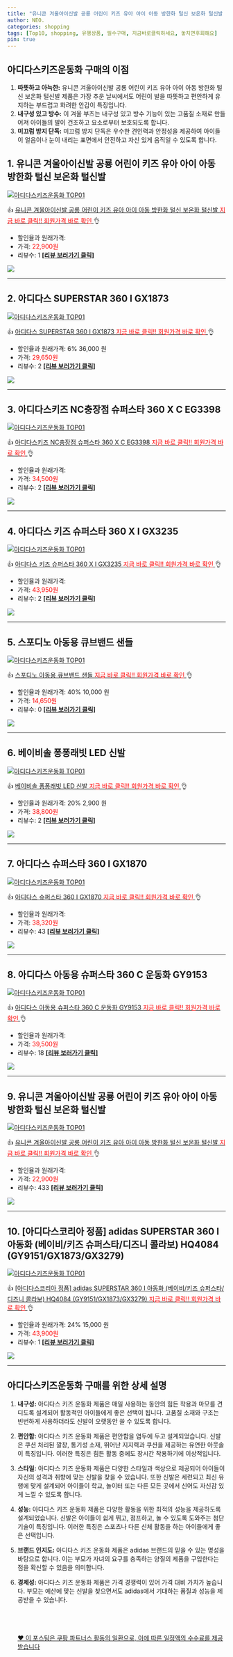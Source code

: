```yaml
---
title: "유니콘 겨울아이신발 공룡 어린이 키즈 유아 아이 아동 방한화 털신 보온화 털신발 가격 최저가 할인가 아디다스키즈운동화 최저가 추천 제품 비교"
author: NEO.
categories: shopping
tags: [Top10, shopping, 유행상품, 필수구매, 지금바로클릭하세요, 놓치면후회해요]
pin: true
---
```

## 아디다스키즈운동화 구매의 이점
1. **따뜻하고 아늑한:** 유니콘 겨울아이신발 공룡 어린이 키즈 유아 아이 아동 방한화 털신 보온화 털신발 제품은 가장 추운 날씨에서도 어린이 발을 따뜻하고 편안하게 유지하는 부드럽고 화려한 안감이 특징입니다.
2. **내구성 있고 방수:** 이 겨울 부츠는 내구성 있고 방수 기능이 있는 고품질 소재로 만들어져 아이들의 발이 건조하고 요소로부터 보호되도록 합니다.
3. **미끄럼 방지 단독:** 미끄럼 방지 단독은 우수한 견인력과 안정성을 제공하여 아이들이 얼음이나 눈이 내리는 표면에서 안전하고 자신 있게 움직일 수 있도록 합니다.

   

## 1. 유니콘 겨울아이신발 공룡 어린이 키즈 유아 아이 아동 방한화 털신 보온화 털신발

[![아디다스키즈운동화 TOP01](https://thumbnail9.coupangcdn.com/thumbnails/remote/490x490ex/image/vendor_inventory/2584/4aac1cbbc407db3ea5f5bfa072a1a5eddea74aeff138323e605af6a44d05.png)](https://link.coupang.com/re/AFFSDP?lptag=AF3617701&subid=GithubCoopas&pageKey=7671491994&traceid=V0-153&itemId=20466353447&vendorItemId=87454387010)


👍 [유니콘 겨울아이신발 공룡 어린이 키즈 유아 아이 아동 방한화 털신 보온화 털신발 <font color=red> 지금 바로 클릭!! 회원가격 바로 확인 </font> ](https://link.coupang.com/re/AFFSDP?lptag=AF3617701&subid=GithubCoopas&pageKey=7671491994&traceid=V0-153&itemId=20466353447&vendorItemId=87454387010) 👌 


- 할인율과 원래가격: 
- 가격: <span style='color:red'>22,900원</span>
- 리뷰수: 1  [**[리뷰 보러가기 클릭]**](https://link.coupang.com/re/AFFSDP?lptag=AF3617701&subid=GithubCoopas&pageKey=7671491994&traceid=V0-153&itemId=20466353447&vendorItemId=87454387010)

[![](/discount_price.png)](https://link.coupang.com/re/AFFSDP?lptag=AF3617701&subid=GithubCoopas&pageKey=7671491994&traceid=V0-153&itemId=20466353447&vendorItemId=87454387010)

---


   

## 2. 아디다스 SUPERSTAR 360 I GX1873

[![아디다스키즈운동화 TOP01](https://thumbnail7.coupangcdn.com/thumbnails/remote/490x490ex/image/retail/images/2023/11/30/15/1/81fa1ed9-7724-4251-b183-436f3412b27a.jpg)](https://link.coupang.com/re/AFFSDP?lptag=AF3617701&subid=GithubCoopas&pageKey=7178098971&traceid=V0-153&itemId=18098484754&vendorItemId=87934533291)


👍 [아디다스 SUPERSTAR 360 I GX1873 <font color=red> 지금 바로 클릭!! 회원가격 바로 확인 </font> ](https://link.coupang.com/re/AFFSDP?lptag=AF3617701&subid=GithubCoopas&pageKey=7178098971&traceid=V0-153&itemId=18098484754&vendorItemId=87934533291) 👌 


- 할인율과 원래가격: 6%  36,000   원
- 가격: <span style='color:red'>29,650원</span>
- 리뷰수: 2  [**[리뷰 보러가기 클릭]**](https://link.coupang.com/re/AFFSDP?lptag=AF3617701&subid=GithubCoopas&pageKey=7178098971&traceid=V0-153&itemId=18098484754&vendorItemId=87934533291)

[![](/discount_price.png)](https://link.coupang.com/re/AFFSDP?lptag=AF3617701&subid=GithubCoopas&pageKey=7178098971&traceid=V0-153&itemId=18098484754&vendorItemId=87934533291)

---


   

## 3. 아디다스키즈 NC충장점 슈퍼스타 360 X C EG3398

[![아디다스키즈운동화 TOP01](https://thumbnail9.coupangcdn.com/thumbnails/remote/490x490ex/image/vendor_inventory/d21f/c787beb13fb4344fbf873673d3524beb04bb0b95a5bb58808168ab08b37c.jpg)](https://link.coupang.com/re/AFFSDP?lptag=AF3617701&subid=GithubCoopas&pageKey=7445634659&traceid=V0-153&itemId=19371433862&vendorItemId=86484216971)


👍 [아디다스키즈 NC충장점 슈퍼스타 360 X C EG3398 <font color=red> 지금 바로 클릭!! 회원가격 바로 확인 </font> ](https://link.coupang.com/re/AFFSDP?lptag=AF3617701&subid=GithubCoopas&pageKey=7445634659&traceid=V0-153&itemId=19371433862&vendorItemId=86484216971) 👌 


- 할인율과 원래가격: 
- 가격: <span style='color:red'>34,500원</span>
- 리뷰수: 2  [**[리뷰 보러가기 클릭]**](https://link.coupang.com/re/AFFSDP?lptag=AF3617701&subid=GithubCoopas&pageKey=7445634659&traceid=V0-153&itemId=19371433862&vendorItemId=86484216971)

[![](/discount_price.png)](https://link.coupang.com/re/AFFSDP?lptag=AF3617701&subid=GithubCoopas&pageKey=7445634659&traceid=V0-153&itemId=19371433862&vendorItemId=86484216971)

---


   

## 4. 아디다스 키즈 슈퍼스타 360 X I GX3235

[![아디다스키즈운동화 TOP01](https://thumbnail8.coupangcdn.com/thumbnails/remote/490x490ex/image/vendor_inventory/2784/c0f836f6942742b37894b921f17f03bba44e9408cf2dea2cce690f0bdfdf.png)](https://link.coupang.com/re/AFFSDP?lptag=AF3617701&subid=GithubCoopas&pageKey=7379341110&traceid=V0-153&itemId=19053544788&vendorItemId=87109445605)


👍 [아디다스 키즈 슈퍼스타 360 X I GX3235 <font color=red> 지금 바로 클릭!! 회원가격 바로 확인 </font> ](https://link.coupang.com/re/AFFSDP?lptag=AF3617701&subid=GithubCoopas&pageKey=7379341110&traceid=V0-153&itemId=19053544788&vendorItemId=87109445605) 👌 


- 할인율과 원래가격: 
- 가격: <span style='color:red'>43,950원</span>
- 리뷰수: 2  [**[리뷰 보러가기 클릭]**](https://link.coupang.com/re/AFFSDP?lptag=AF3617701&subid=GithubCoopas&pageKey=7379341110&traceid=V0-153&itemId=19053544788&vendorItemId=87109445605)

[![](/discount_price.png)](https://link.coupang.com/re/AFFSDP?lptag=AF3617701&subid=GithubCoopas&pageKey=7379341110&traceid=V0-153&itemId=19053544788&vendorItemId=87109445605)

---


   

## 5. 스포디노 아동용 큐브밴드 샌들

[![아디다스키즈운동화 TOP01](https://thumbnail8.coupangcdn.com/thumbnails/remote/490x490ex/image/rs_quotation_api/pwz6wbqf/9b2d0a6b5fb047259f60e171863eb95c.jpg)](https://link.coupang.com/re/AFFSDP?lptag=AF3617701&subid=GithubCoopas&pageKey=7172773657&traceid=V0-153&itemId=18074490906&vendorItemId=85227615643)


👍 [스포디노 아동용 큐브밴드 샌들 <font color=red> 지금 바로 클릭!! 회원가격 바로 확인 </font> ](https://link.coupang.com/re/AFFSDP?lptag=AF3617701&subid=GithubCoopas&pageKey=7172773657&traceid=V0-153&itemId=18074490906&vendorItemId=85227615643) 👌 


- 할인율과 원래가격: 40%  10,000   원
- 가격: <span style='color:red'>14,650원</span>
- 리뷰수: 0  [**[리뷰 보러가기 클릭]**](https://link.coupang.com/re/AFFSDP?lptag=AF3617701&subid=GithubCoopas&pageKey=7172773657&traceid=V0-153&itemId=18074490906&vendorItemId=85227615643)

[![](/discount_price.png)](https://link.coupang.com/re/AFFSDP?lptag=AF3617701&subid=GithubCoopas&pageKey=7172773657&traceid=V0-153&itemId=18074490906&vendorItemId=85227615643)

---


   

## 6. 베이비솔 퐁퐁래빗 LED 신발

[![아디다스키즈운동화 TOP01](https://thumbnail8.coupangcdn.com/thumbnails/remote/490x490ex/image/vendor_inventory/c60d/ef4202a14e044d1dd6e3509a45189cc436ce388c732746e2743b59698e9c.jpg)](https://link.coupang.com/re/AFFSDP?lptag=AF3617701&subid=GithubCoopas&pageKey=7428081955&traceid=V0-153&itemId=19285869164&vendorItemId=87007591887)


👍 [베이비솔 퐁퐁래빗 LED 신발 <font color=red> 지금 바로 클릭!! 회원가격 바로 확인 </font> ](https://link.coupang.com/re/AFFSDP?lptag=AF3617701&subid=GithubCoopas&pageKey=7428081955&traceid=V0-153&itemId=19285869164&vendorItemId=87007591887) 👌 


- 할인율과 원래가격: 20%  2,900   원
- 가격: <span style='color:red'>38,800원</span>
- 리뷰수: 2  [**[리뷰 보러가기 클릭]**](https://link.coupang.com/re/AFFSDP?lptag=AF3617701&subid=GithubCoopas&pageKey=7428081955&traceid=V0-153&itemId=19285869164&vendorItemId=87007591887)

[![](/discount_price.png)](https://link.coupang.com/re/AFFSDP?lptag=AF3617701&subid=GithubCoopas&pageKey=7428081955&traceid=V0-153&itemId=19285869164&vendorItemId=87007591887)

---


   

## 7. 아디다스 슈퍼스타 360 I GX1870

[![아디다스키즈운동화 TOP01](https://thumbnail7.coupangcdn.com/thumbnails/remote/490x490ex/image/retail/images/2023/11/30/15/0/42e8445c-e4f2-47ea-9491-3211e8942895.jpg)](https://link.coupang.com/re/AFFSDP?lptag=AF3617701&subid=GithubCoopas&pageKey=7748920470&traceid=V0-153&itemId=20867192253&vendorItemId=87934532882)


👍 [아디다스 슈퍼스타 360 I GX1870 <font color=red> 지금 바로 클릭!! 회원가격 바로 확인 </font> ](https://link.coupang.com/re/AFFSDP?lptag=AF3617701&subid=GithubCoopas&pageKey=7748920470&traceid=V0-153&itemId=20867192253&vendorItemId=87934532882) 👌 


- 할인율과 원래가격: 
- 가격: <span style='color:red'>38,320원</span>
- 리뷰수: 43  [**[리뷰 보러가기 클릭]**](https://link.coupang.com/re/AFFSDP?lptag=AF3617701&subid=GithubCoopas&pageKey=7748920470&traceid=V0-153&itemId=20867192253&vendorItemId=87934532882)

[![](/discount_price.png)](https://link.coupang.com/re/AFFSDP?lptag=AF3617701&subid=GithubCoopas&pageKey=7748920470&traceid=V0-153&itemId=20867192253&vendorItemId=87934532882)

---


   

## 8. 아디다스 아동용 슈퍼스타 360 C 운동화 GY9153

[![아디다스키즈운동화 TOP01](https://thumbnail10.coupangcdn.com/thumbnails/remote/490x490ex/image/retail/images/2023/12/07/16/5/3cd6aa04-289f-473b-8295-890a9a93a713.jpg)](https://link.coupang.com/re/AFFSDP?lptag=AF3617701&subid=GithubCoopas&pageKey=7043608657&traceid=V0-153&itemId=17426618994&vendorItemId=88002629650)


👍 [아디다스 아동용 슈퍼스타 360 C 운동화 GY9153 <font color=red> 지금 바로 클릭!! 회원가격 바로 확인 </font> ](https://link.coupang.com/re/AFFSDP?lptag=AF3617701&subid=GithubCoopas&pageKey=7043608657&traceid=V0-153&itemId=17426618994&vendorItemId=88002629650) 👌 


- 할인율과 원래가격: 
- 가격: <span style='color:red'>39,500원</span>
- 리뷰수: 18  [**[리뷰 보러가기 클릭]**](https://link.coupang.com/re/AFFSDP?lptag=AF3617701&subid=GithubCoopas&pageKey=7043608657&traceid=V0-153&itemId=17426618994&vendorItemId=88002629650)

[![](/discount_price.png)](https://link.coupang.com/re/AFFSDP?lptag=AF3617701&subid=GithubCoopas&pageKey=7043608657&traceid=V0-153&itemId=17426618994&vendorItemId=88002629650)

---


   

## 9. 유니콘 겨울아이신발 공룡 어린이 키즈 유아 아이 아동 방한화 털신 보온화 털신발

[![아디다스키즈운동화 TOP01](https://thumbnail9.coupangcdn.com/thumbnails/remote/490x490ex/image/vendor_inventory/7bad/0a91c76a35131ce1202cda8c7a3a9b5e62a877b7be140c7d5de88e4d592c.png)](https://link.coupang.com/re/AFFSDP?lptag=AF3617701&subid=GithubCoopas&pageKey=7671491994&traceid=V0-153&itemId=20466241794&vendorItemId=87454386867)


👍 [유니콘 겨울아이신발 공룡 어린이 키즈 유아 아이 아동 방한화 털신 보온화 털신발 <font color=red> 지금 바로 클릭!! 회원가격 바로 확인 </font> ](https://link.coupang.com/re/AFFSDP?lptag=AF3617701&subid=GithubCoopas&pageKey=7671491994&traceid=V0-153&itemId=20466241794&vendorItemId=87454386867) 👌 


- 할인율과 원래가격: 
- 가격: <span style='color:red'>22,900원</span>
- 리뷰수: 433  [**[리뷰 보러가기 클릭]**](https://link.coupang.com/re/AFFSDP?lptag=AF3617701&subid=GithubCoopas&pageKey=7671491994&traceid=V0-153&itemId=20466241794&vendorItemId=87454386867)

[![](/discount_price.png)](https://link.coupang.com/re/AFFSDP?lptag=AF3617701&subid=GithubCoopas&pageKey=7671491994&traceid=V0-153&itemId=20466241794&vendorItemId=87454386867)

---


   

## 10. [아디다스코리아 정품] adidas SUPERSTAR 360 I 아동화 (베이비/키즈 슈퍼스타/디즈니 콜라보) HQ4084 (GY9151/GX1873/GX3279)

[![아디다스키즈운동화 TOP01](https://thumbnail8.coupangcdn.com/thumbnails/remote/490x490ex/image/vendor_inventory/3e49/a8e7b16a34a953d6246877057718a5450dda36178a27e4af883636529e1a.jpeg)](https://link.coupang.com/re/AFFSDP?lptag=AF3617701&subid=GithubCoopas&pageKey=7700831158&traceid=V0-153&itemId=20618104706&vendorItemId=87692388811)


👍 [[아디다스코리아 정품] adidas SUPERSTAR 360 I 아동화 (베이비/키즈 슈퍼스타/디즈니 콜라보) HQ4084 (GY9151/GX1873/GX3279) <font color=red> 지금 바로 클릭!! 회원가격 바로 확인 </font> ](https://link.coupang.com/re/AFFSDP?lptag=AF3617701&subid=GithubCoopas&pageKey=7700831158&traceid=V0-153&itemId=20618104706&vendorItemId=87692388811) 👌 


- 할인율과 원래가격: 24%  15,000   원
- 가격: <span style='color:red'>43,900원</span>
- 리뷰수: 1  [**[리뷰 보러가기 클릭]**](https://link.coupang.com/re/AFFSDP?lptag=AF3617701&subid=GithubCoopas&pageKey=7700831158&traceid=V0-153&itemId=20618104706&vendorItemId=87692388811)

[![](/discount_price.png)](https://link.coupang.com/re/AFFSDP?lptag=AF3617701&subid=GithubCoopas&pageKey=7700831158&traceid=V0-153&itemId=20618104706&vendorItemId=87692388811)

---
## 아디다스키즈운동화 구매를 위한 상세 설명
1. **내구성:** 아디다스 키즈 운동화 제품은 매일 사용하는 동안의 힘든 착용과 마모를 견디도록 설계되어 활동적인 아이들에게 좋은 선택이 됩니다. 고품질 소재와 구조는 빈번하게 사용하더라도 신발이 오랫동안 쓸 수 있도록 합니다.

2. **편안함:** 아디다스 키즈 운동화 제품은 편안함을 염두에 두고 설계되었습니다. 신발은 쿠션 처리된 깔창, 통기성 소재, 뛰어난 지지력과 쿠션을 제공하는 유연한 아웃솔이 특징입니다. 이러한 특징은 힘든 활동 중에도 장시간 착용하기에 이상적입니다.

3. **스타일:** 아디다스 키즈 운동화 제품은 다양한 스타일과 색상으로 제공되어 아이들이 자신의 성격과 취향에 맞는 신발을 찾을 수 있습니다. 또한 신발은 세련되고 최신 유행에 맞게 설계되어 아이들이 학교, 놀이터 또는 다른 모든 곳에서 신어도 자신감 있게 느낄 수 있도록 합니다.

4. **성능:** 아디다스 키즈 운동화 제품은 다양한 활동을 위한 최적의 성능을 제공하도록 설계되었습니다. 신발은 아이들이 쉽게 뛰고, 점프하고, 놀 수 있도록 도와주는 첨단 기술이 특징입니다. 이러한 특징은 스포츠나 다른 신체 활동을 하는 아이들에게 좋은 선택입니다.

5. **브랜드 인지도:** 아디다스 키즈 운동화 제품은 adidas 브랜드의 믿을 수 있는 명성을 바탕으로 합니다. 이는 부모가 자녀의 요구를 충족하는 양질의 제품을 구입한다는 점을 확신할 수 있음을 의미합니다.

6. **경제성:** 아디다스 키즈 운동화 제품은 가격 경쟁력이 있어 가격 대비 가치가 높습니다. 부모는 예산에 맞는 신발을 찾으면서도 adidas에서 기대하는 품질과 성능을 제공받을 수 있습니다.<br><br><br><br><br> [ ❤  이 포스팅은 쿠팡 파트너스 활동의 일환으로, 이에 따른 일정액의 수수료를 제공받습니다](https://link.coupang.com/a/bcEFyh)